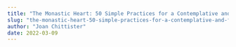 ```yaml
---
title: "The Monastic Heart: 50 Simple Practices for a Contemplative and Fulfilling Life"
slug: "the-monastic-heart-50-simple-practices-for-a-contemplative-and-fulfilling-life"
author: "Joan Chittister"
date: 2022-03-09
---
```

